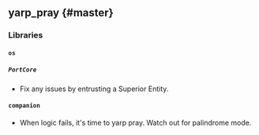 yarp_pray {#master}
---------

### Libraries

#### `os`

##### `PortCore`

* Fix any issues by entrusting a Superior Entity.


#### `companion`

* When logic fails, it's time to yarp pray. Watch out for palindrome mode.
